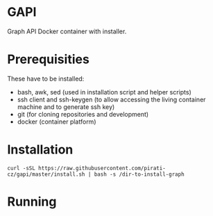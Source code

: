 GAPI
====

Graph API Docker container with installer.

Prerequisities
==============

These have to be installed:

  * bash, awk, sed (used in installation script and helper scripts)
  * ssh client and ssh-keygen (to allow accessing the living container machine and to generate ssh key)
  * git (for cloning repositories and development)
  * docker (container platform)

Installation
============

```
curl -sSL https://raw.githubusercontent.com/pirati-cz/gapi/master/install.sh | bash -s /dir-to-install-graph
```

Running
=======


